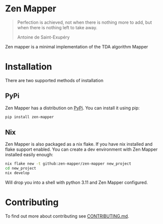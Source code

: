 # Zen Mapper

> Perfection is achieved, not when there is nothing more to add, but when there
> is nothing left to take away.
>
> Antoine de Saint-Exupéry

Zen mapper is a minimal implementation of the TDA algorithm Mapper

# Installation

There are two supported methods of installation

## PyPi

Zen Mapper has a distribution on [PyPi](https://pypi.org/project/zen-mapper/).
You can install it using pip:
```sh
pip install zen-mapper
```

## Nix

Zen Mapper is also packaged as a nix flake. If you have nix installed and flake
support enabled. You can create a dev environment with Zen Mapper installed
easily enough:
```sh
nix flake new -t github:zen-mapper/zen-mapper new_project
cd new_project
nix develop
```
Will drop you into a shell with python 3.11 and Zen Mapper configured.

# Contributing

To find out more about contributing see
[CONTRIBUTING.md](CONTRIBUTING.md).
